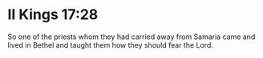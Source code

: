 # II Kings 17:28

So one of the priests whom they had carried away from Samaria came and lived in Bethel and taught them how they should fear the Lord.
